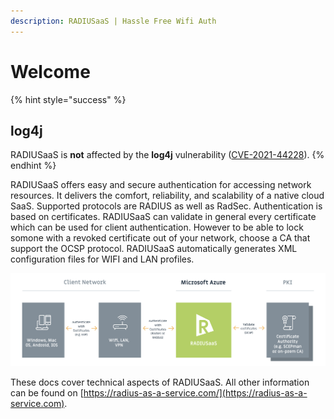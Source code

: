 ```yaml
---
description: RADIUSaaS | Hassle Free Wifi Auth
---
```


# Welcome

{% hint style="success" %}
## **log4j**

RADIUSaaS is **not** affected by the **log4j** vulnerability ([CVE-2021-44228](https://www.cve.org/CVERecord?id=CVE-2021-44228)).
{% endhint %}

RADIUSaaS offers easy and secure authentication for accessing network resources. It delivers the comfort, reliability, and scalability of a native cloud SaaS. Supported protocols are RADIUS as well as RadSec. Authentication is based on certificates. RADIUSaaS can validate in general every certificate which can be used for client authentication. However to be able to lock somone with a revoked certificate out of your network, choose a CA that support the OCSP protocol. RADIUSaaS automatically generates XML configuration files for WIFI and LAN profiles.

![](.gitbook/assets/radius-aas-flow.png)

These docs cover technical aspects of RADIUSaaS. All other information can be found on [https://radius-as-a-service.com/](https://radius-as-a-service.com).
